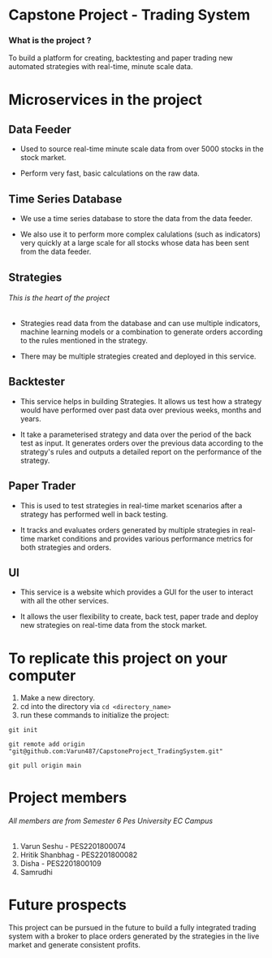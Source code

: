 # Capstone Project - Trading System

### What is the project ?

To build a platform for creating, backtesting and paper trading new automated strategies with real-time, minute scale data.

# Microservices in the project

## Data Feeder

* Used to source real-time minute scale data from over 5000 stocks in the stock market.

* Perform very fast, basic calculations on the raw data.

## Time Series Database

* We use a time series database to store the data from the data feeder. 

* We also use it to perform more complex calulations (such as indicators) very quickly at a large scale for all stocks whose data has been sent from the data feeder.

## Strategies
###### This is the heart of the project

* Strategies read data from the database and can use multiple indicators, machine learning models or a combination to generate orders according to the rules mentioned in the strategy.

* There may be multiple strategies created and deployed in this service.

## Backtester

* This service helps in building Strategies. It allows us test how a strategy would have performed over past data over previous weeks, months and years.

* It take a parameterised strategy and data over the period of the back test as input. It generates orders over the previous data according to the strategy's rules and outputs a detailed report on the performance of the strategy.

## Paper Trader

* This is used to test strategies in real-time market scenarios after a strategy has performed well in back testing.

* It tracks and evaluates orders generated by multiple strategies in real-time market conditions and provides various performance metrics for both strategies and orders.

## UI

* This service is a website which provides a GUI for the user to interact with all the other services.

* It allows the user flexibility to create, back test, paper trade and deploy new strategies on real-time data from the stock market.


# To replicate this project on your computer

1. Make a new directory.
2. cd into the directory via `cd <directory_name>` 
3. run these commands to initialize the project: 
```
git init

git remote add origin "git@github.com:Varun487/CapstoneProject_TradingSystem.git"

git pull origin main
```

# Project members
###### All members are from Semester 6  Pes University EC Campus
1. Varun Seshu - PES2201800074
2. Hritik Shanbhag - PES2201800082
3. Disha - PES2201800109
4. Samrudhi

# Future prospects

This project can be pursued in the future to build a fully integrated trading system with a broker to place orders generated by the strategies in the live market and generate consistent profits.
